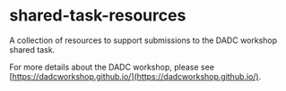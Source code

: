 # shared-task-resources
A collection of resources to support submissions to the DADC workshop shared task.

For more details about the DADC workshop, please see [https://dadcworkshop.github.io/](https://dadcworkshop.github.io/).
